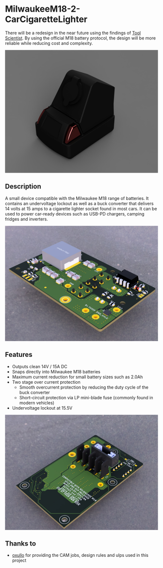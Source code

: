 # MilwaukeeM18-2-CarCigaretteLighter

There will be a redesign in the near future using the findings of [Tool Scientist](https://www.youtube.com/watch?v=q7spzrIbdKY). By using the official M18 battery protocol, the design will be more reliable while reducing cost and complexity.

![assembly](https://github.com/BrennerLu/Milwaukee-2-CigLighter/blob/e48783401dd499255ea04840929c076b2c26340b/images/assembly.jpg)

## Description

A small device compatible with the Milwaukee M18 range of batteries. It contains an undervoltage lockout as well as a buck converter that delivers 14 volts at 15 amps to a cigarette lighter socket found in most cars. It can be used to power car-ready devices such as USB-PD chargers, camping fridges and inverters.

![pcb_top](https://github.com/BrennerLu/Milwaukee-2-CigLighter/blob/e48783401dd499255ea04840929c076b2c26340b/images/pcb-top.jpg)

## Features

- Outputs clean 14V / 15A DC
- Snaps directly into Milwaukee M18 batteries
- Maximum current reduction for small battery sizes such as 2.0Ah
- Two stage over current protection
  - Smooth overcurrent protection by reducing the duty cycle of the buck converter
  - Short-circuit protection via LP mini-blade fuse (commonly found in modern vehicles)
- Undervoltage lockout at 15.5V

![pcb_bottom](https://github.com/BrennerLu/Milwaukee-2-CigLighter/blob/e48783401dd499255ea04840929c076b2c26340b/images/pcb-botttom.jpg)

## Thanks to
- [oxullo](https://github.com/oxullo) for providing the CAM jobs, design rules and ulps used in this project

